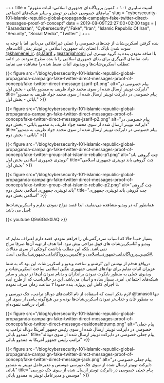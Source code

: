 +++
title = "امنیت سایبری ۱۰۱ + کمپین پروپاگاندای جمهوری اسلامی: اثبات مفهوم پیام‌های خصوصی جعلی در توییتر و سایر شبکه‌های اجتماعی"
slug = "cybersecurity-101-islamic-republic-global-propaganda-campaign-fake-twitter-direct-messages-proof-of-concept"
date = 2019-08-09T22:27:00+02:00
tags = [ "Barandazan", "Cybersecurity","Fake", "Iran", "Islamic Republic Of Iran", "Security", "Social Media", "Twitter" ]
+++

بنده گرفتن اسکرین‌شات از چت‌های خصوصی را عملی غیراخلاقی می‌دانم. اما با توجه به سوت شدن نایاک، اعضای باند جمهوری اسلامی در توییتر یعنی اکانت‌های [@khamenei_ir](htts://twitter.com/khamenei_ir)، [@JZarif](htts://twitter.com/JZarif) و [@azarijahromi](htts://twitter.com/azarijahromi) با اضافه نمودن بنده به گروه توییتری این باند، تقاضای لابی‌گری برای بقای جمهوری اسلامی را با بنده مطرح نمودند. در ادامه مطلب اسکرین‌شات‌ها و ویدیوی اثبات ضبط شده را مشاهده می نمایید:

<!--more-->

{{< figure src="/blog/cybersecurity-101-islamic-republic-global-propaganda-campaign-fake-twitter-direct-messages-proof-of-concept/fake-twitter-direct-message-jzarif-p1.png" alt="پیام خصوصی در دایرکت توییتر ارسال شده از سوی محمد جواد ظریف به ممدوو بابائی - بخش اول" title="پیام خصوصی در دایرکت توییتر ارسال شده از سوی محمد جواد ظریف به ممدوو بابائی - بخش اول" >}}

{{< figure src="/blog/cybersecurity-101-islamic-republic-global-propaganda-campaign-fake-twitter-direct-messages-proof-of-concept/fake-twitter-direct-message-jzarif-p2.png" alt="پیام خصوصی در دایرکت توییتر ارسال شده از سوی محمد جواد ظریف به ممدوو بابائی - بخش دوم" title="پیام خصوصی در دایرکت توییتر ارسال شده از سوی محمد جواد ظریف به ممدوو بابائی - بخش دوم" >}}

{{< figure src="/blog/cybersecurity-101-islamic-republic-global-propaganda-campaign-fake-twitter-direct-messages-proof-of-concept/fake-twitter-group-chat-islamic-rebulic-p1.png" alt="چت گروهی باند توییتری جمهوری اسلامی بخش اول" title="چت گروهی باند توییتری جمهوری اسلامی بخش اول" >}}

{{< figure src="/blog/cybersecurity-101-islamic-republic-global-propaganda-campaign-fake-twitter-direct-messages-proof-of-concept/fake-twitter-group-chat-islamic-rebulic-p2.png" alt="چت گروهی باند توییتری جمهوری اسلامی بخش دوم" title="چت گروهی باند توییتری جمهوری اسلامی بخش دوم" >}}

همانطور که در ویدیو مشاهده می‌نمایید، ابدا قصد مزاح نمودن ندارم و اسکرین‌شات‌ها اصل می باشد:
<br />

{{< youtube Q9n6Gsk0lAQ >}}

<br />

بسیار خب! حالا که اسباب سردرگمی‌تان را فراهم نمودم، قصد دارم اعتراف نمایم که ویدیو و #اسکرین‌شات های فوق مزاحی بیش نبود. اما هدف از تهیه آن‌ها صرفا مزاح نمی‌باشد. بلکه این مطلب یاداشت کوچکی از سری مقالات [#کمپین_پروپاگاندای_جمهوری_اسلامی](https://twitter.com/hashtag/%D8%A7%D9%85%D9%86%DB%8C%D8%AA_%D8%B3%D8%A7%DB%8C%D8%A8%D8%B1%DB%8C_%DB%B1%DB%B0%DB%B1?src=hash) و [#کمپین_پروپاگاندای_جمهوری_اسلامی](https://twitter.com/hashtag/%DA%A9%D9%85%D9%BE%DB%8C%D9%86_%D9%BE%D8%B1%D9%88%D9%BE%D8%A7%DA%AF%D8%A7%D9%86%D8%AF%D8%A7%DB%8C_%D8%AC%D9%85%D9%87%D9%88%D8%B1%DB%8C_%D8%A7%D8%B3%D9%84%D8%A7%D9%85%DB%8C?src=hash) است.

درواقع هدفم از نوشتن این #رشتو و ساخت ویدیو و اسکرین‌شات‌ این بود که به شما عزیزان اثبات نمایم برای نهادهای امنیتی جمهوری ننگین اسلامی ساخت اسکرین‌شات و ویدیوی جعلی به منظور بایکوت نمودن براندازان و بدنام نمودن آن‌ها در توییتر و سایر شبکه‌های اجتماعی امری بسیار ساده و آسان می‌باشد. این در حالی‌است که از طرح ایده تا اجرای کامل این پروژه، بنده حدودا ۲ ساعت زمان صرف نمودم.

لازم بذکر است که استفاده از نام اکانت‌های دونالد ترامپ، جک‌ دورسی و @tanasoli تنها به منظور فان و جذاب‌تر نمودن اسکرین‌شات‌ها بوده و من هیچ‌گونه پیامی از سوی این افراد دریافت ننموده‌ام.

{{< figure src="/blog/cybersecurity-101-islamic-republic-global-propaganda-campaign-fake-twitter-direct-messages-proof-of-concept/fake-twitter-direct-message-realdonaldtrump.png" alt="پیام جعلی خصوصی در دایرکت توییتر ارسال شده از سوی رئیس جمهور آمریکا دونالد ترامپ به ممدوو بابائی" title="پیام جعلی خصوصی در دایرکت توییتر ارسال شده از سوی دونالد ترامپ رئیس جمهور آمریکا به ممدوو بابائی" >}}

{{< figure src="/blog/cybersecurity-101-islamic-republic-global-propaganda-campaign-fake-twitter-direct-messages-proof-of-concept/fake-twitter-direct-message-jack.png" alt="پیام جعلی خصوصی در دایرکت توییتر ارسال شده از سوی جک دورسی موسس و مدیرعامل توییتر به ممدوو بابائی" title="پیام جعلی خصوصی در دایرکت توییتر ارسال شده از سوی جک دورسی موسس و مدیرعامل توییتر به ممدوو بابائی" >}}
